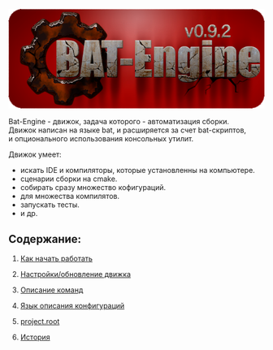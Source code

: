 
[![logo](docs/logo.png)](docs/home.md "home") 

Bat-Engine - движок, задача которого - автоматизация сборки.  
Движок написан на языке bat, и расширяется за счет bat-скриптов,  
и опционального использования консольных утилит.  

Движок умеет:  
- искать IDE и компиляторы, которые установленны на компьютере.  
- сценарии сборки на cmake.  
- собирать сразу множество кофигураций.  
- для множества компилятов.  
- запускать тесты.  
- и др.  

Содержание:
----------

1) [Как начать работать](docs/public/000-get_started.md)  
2) [Настройки/обновление движка](docs/public/001-settings.md)  
3) [Описание команд](docs/public/002-commands.md)  
4) [Язык описания конфигураций](docs/public/003-request.md)  
5) [project.root](docs/public/005-project_root.md)  

6) [История](docs/history.md)  
